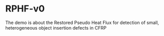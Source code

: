# RPHF-v0
The demo is about the Restored Pseudo Heat Flux for detection of small, heterogeneous object insertion defects in CFRP
